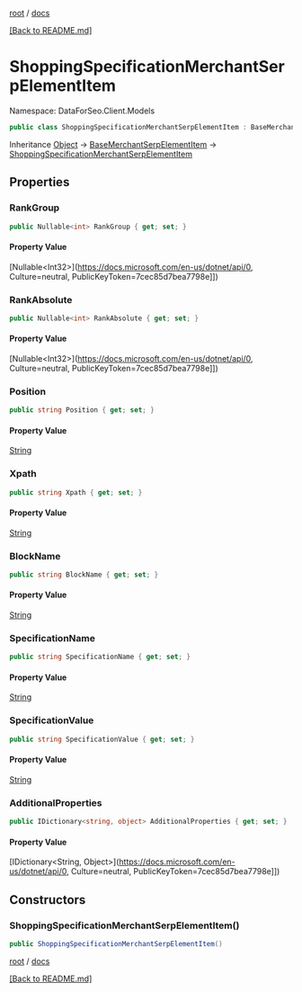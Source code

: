 [root](./../ "root") / [docs](./ "docs")

[[Back to README.md]](./../README.md "[Back to README.md]")

# ShoppingSpecificationMerchantSerpElementItem

Namespace: DataForSeo.Client.Models

```csharp
public class ShoppingSpecificationMerchantSerpElementItem : BaseMerchantSerpElementItem
```

Inheritance [Object](https://docs.microsoft.com/en-us/dotnet/api/Object) → [BaseMerchantSerpElementItem](./BaseMerchantSerpElementItem.md) → [ShoppingSpecificationMerchantSerpElementItem](./ShoppingSpecificationMerchantSerpElementItem.md)

## Properties

### **RankGroup**

```csharp
public Nullable<int> RankGroup { get; set; }
```

#### Property Value

[Nullable&lt;Int32&gt;](https://docs.microsoft.com/en-us/dotnet/api/0, Culture=neutral, PublicKeyToken=7cec85d7bea7798e]])<br>

### **RankAbsolute**

```csharp
public Nullable<int> RankAbsolute { get; set; }
```

#### Property Value

[Nullable&lt;Int32&gt;](https://docs.microsoft.com/en-us/dotnet/api/0, Culture=neutral, PublicKeyToken=7cec85d7bea7798e]])<br>

### **Position**

```csharp
public string Position { get; set; }
```

#### Property Value

[String](https://docs.microsoft.com/en-us/dotnet/api/String)<br>

### **Xpath**

```csharp
public string Xpath { get; set; }
```

#### Property Value

[String](https://docs.microsoft.com/en-us/dotnet/api/String)<br>

### **BlockName**

```csharp
public string BlockName { get; set; }
```

#### Property Value

[String](https://docs.microsoft.com/en-us/dotnet/api/String)<br>

### **SpecificationName**

```csharp
public string SpecificationName { get; set; }
```

#### Property Value

[String](https://docs.microsoft.com/en-us/dotnet/api/String)<br>

### **SpecificationValue**

```csharp
public string SpecificationValue { get; set; }
```

#### Property Value

[String](https://docs.microsoft.com/en-us/dotnet/api/String)<br>

### **AdditionalProperties**

```csharp
public IDictionary<string, object> AdditionalProperties { get; set; }
```

#### Property Value

[IDictionary&lt;String, Object&gt;](https://docs.microsoft.com/en-us/dotnet/api/0, Culture=neutral, PublicKeyToken=7cec85d7bea7798e]])<br>

## Constructors

### **ShoppingSpecificationMerchantSerpElementItem()**

```csharp
public ShoppingSpecificationMerchantSerpElementItem()
```

[root](./../ "root") / [docs](./ "docs")

[[Back to README.md]](./../README.md "[Back to README.md]")